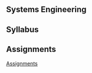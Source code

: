 ## Systems Engineering

## Syllabus

## Assignments

[Assignments](https://github.com/cksystemsteaching/selfie/blob/main/assignments/systems-assignments.md)
